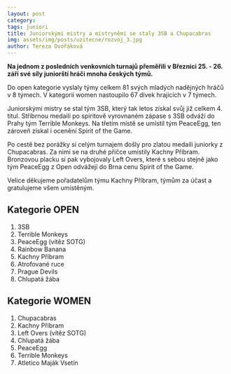 ```yaml
---
layout: post
category:
tags: juniori
title: Juniorskými mistry a mistryněmi se staly 3SB a Chupacabras
img: assets/img/posts/uzitecne/rozvoj_3.jpg
author: Tereza Dvořáková
---
```


**Na jednom z posledních venkovních turnajů přeměřili v Březnici 25. - 26. září své síly juniorští hráči mnoha českých týmů.**

Do open kategorie vyslaly týmy celkem 81 svých mladých nadějných hráčů v 8 týmech. V kategorii women nastoupilo 67 dívek hrajících v 7 týmech.

Juniorskými mistry se stal tým 3SB, který tak letos získal svůj již celkem 4. titul. Stříbrnou medaili po spiritově vyrovnaném zápase s 3SB odváží do Prahy tým Terrible Monkeys. Na třetím místě se umístil tým PeaceEgg, ten zároveň získal i ocenění Spirit of the Game.

Po cestě bez porážky si celým turnajem došly pro zlatou medaili juniorky z Chupacabras. Za nimi se na druhé příčce umístily Kachny Příbram. Bronzovou placku si pak vybojovaly Left Overs, které s sebou stejně jako tým PeaceEgg z Open odvážejí do Brna cenu Spirit of the Game.

Velice děkujeme pořadatelům týmu Kachny Příbram, týmům za účast a gratulujeme všem umístěným.

## Kategorie OPEN

1. 3SB
2. Terrible Monkeys
3. PeaceEgg (vítěz SOTG)
4. Rainbow Banana
5. Kachny Příbram
6. Atrofované ruce
7. Prague Devils
8. Chlupatá žába

## Kategorie WOMEN

1. Chupacabras
2. Kachny Příbram
3. Left Overs (vítěz SOTG)
4. Chlupatá žába
5. PeaceEgg
6. Terrible Monkeys
7. Atletico Maják Vsetín
